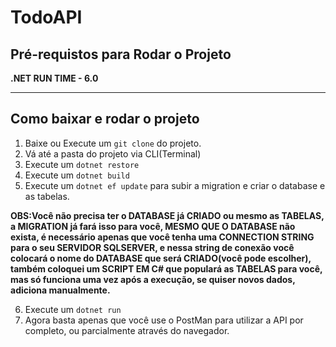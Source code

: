 # TodoAPI

## Pré-requistos para Rodar o Projeto
**<p>.NET RUN TIME - 6.0</p>**
***
## Como baixar e rodar o projeto
1. Baixe ou Execute um `git clone` do projeto.
2. Vá até a pasta do projeto via CLI(Terminal)
3. Execute um `dotnet restore`
4. Execute um `dotnet build`
5. Execute um `dotnet ef update` para subir a migration e criar o database e as tabelas.

**OBS:Você não precisa ter o DATABASE já CRIADO ou mesmo as TABELAS, a MIGRATION já fará isso para você, MESMO QUE O DATABASE não exista, é necessário apenas que você tenha uma CONNECTION STRING para o seu SERVIDOR SQLSERVER, e nessa string de conexão você colocará o nome do DATABASE que será CRIADO(você pode escolher), também coloquei um SCRIPT EM C# que populará as TABELAS para você, mas só funciona uma vez após a execução, se quiser novos dados, adiciona manualmente.**

6. Execute um `dotnet run`
7. Agora basta apenas que você use o PostMan para utilizar a API por completo, ou parcialmente através do navegador.
